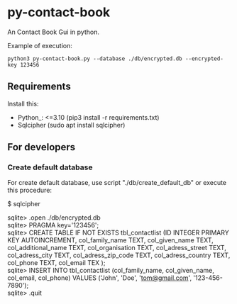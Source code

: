 # py-contact-book

An Contact Book Gui in python.

Example of execution:
``` 
python3 py-contact-book.py --database ./db/encrypted.db --encrypted-key 123456
```
## Requirements

Install this:
* Python_: <=3.10 (pip3 install -r requirements.txt)
* Sqlcipher (sudo apt install sqlcipher)

## For developers

### Create default database 

For create default database, use script "./db/create_default_db" or execute this procedure:

$ sqlcipher

sqlite> .open ./db/encrypted.db  
sqlite> PRAGMA key='123456';  
sqlite> CREATE TABLE IF NOT EXISTS tbl_contactlist (ID INTEGER PRIMARY KEY AUTOINCREMENT, col_family_name TEXT, col_given_name TEXT, col_additional_name TEXT, col_organisation TEXT, col_adress_street TEXT, col_adress_city TEXT, col_adress_zip_code TEXT, col_adress_country TEXT, col_phone TEXT, col_email TEX );  
sqlite> INSERT INTO tbl_contactlist (col_family_name, col_given_name, col_email, col_phone) VALUES ('John', 'Doe', 'tom@gmail.com', '123-456-7890');  
sqlite> .quit  
